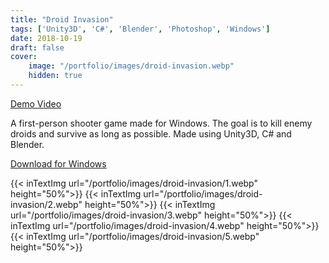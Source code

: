 ```yaml
---
title: "Droid Invasion"
tags: ['Unity3D', 'C#', 'Blender', 'Photoshop', 'Windows']
date: 2018-10-19
draft: false
cover:
    image: "/portfolio/images/droid-invasion.webp"
    hidden: true
---
```

[Demo Video](https://youtu.be/YfwHRVawtzs)

A first-person shooter game made for Windows.
The goal is to kill enemy droids and survive as long as possible.
Made using Unity3D, C# and Blender.

[Download for Windows](https://1drv.ms/u/s!AhCA5BqltFh3gXOXvPggLfkT9RuL?e=NiBhnZ)

{{< inTextImg url="/portfolio/images/droid-invasion/1.webp" height="50%">}}
{{< inTextImg url="/portfolio/images/droid-invasion/2.webp" height="50%">}}
{{< inTextImg url="/portfolio/images/droid-invasion/3.webp" height="50%">}}
{{< inTextImg url="/portfolio/images/droid-invasion/4.webp" height="50%">}}
{{< inTextImg url="/portfolio/images/droid-invasion/5.webp" height="50%">}}
